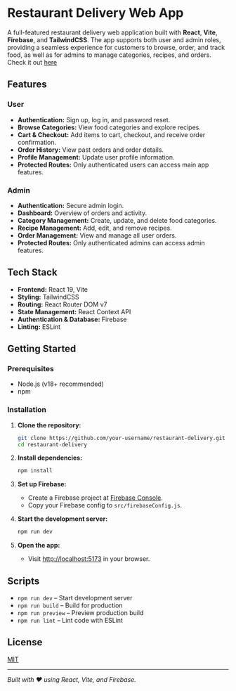 # Restaurant Delivery Web App

A full-featured restaurant delivery web application built with **React**, **Vite**, **Firebase**, and **TailwindCSS**. The app supports both user and admin roles, providing a seamless experience for customers to browse, order, and track food, as well as for admins to manage categories, recipes, and orders.
Check it out [here](https://restaurant-delivery-ten.vercel.app/)

## Features

### User

- **Authentication:** Sign up, log in, and password reset.
- **Browse Categories:** View food categories and explore recipes.
- **Cart & Checkout:** Add items to cart, checkout, and receive order confirmation.
- **Order History:** View past orders and order details.
- **Profile Management:** Update user profile information.
- **Protected Routes:** Only authenticated users can access main app features.

### Admin

- **Authentication:** Secure admin login.
- **Dashboard:** Overview of orders and activity.
- **Category Management:** Create, update, and delete food categories.
- **Recipe Management:** Add, edit, and remove recipes.
- **Order Management:** View and manage all user orders.
- **Protected Routes:** Only authenticated admins can access admin features.

## Tech Stack

- **Frontend:** React 19, Vite
- **Styling:** TailwindCSS
- **Routing:** React Router DOM v7
- **State Management:** React Context API
- **Authentication & Database:** Firebase
- **Linting:** ESLint

## Getting Started

### Prerequisites

- Node.js (v18+ recommended)
- npm

### Installation

1. **Clone the repository:**

   ```bash
   git clone https://github.com/your-username/restaurant-delivery.git
   cd restaurant-delivery
   ```

2. **Install dependencies:**

   ```bash
   npm install
   ```

3. **Set up Firebase:**

   - Create a Firebase project at [Firebase Console](https://console.firebase.google.com/).
   - Copy your Firebase config to `src/firebaseConfig.js`.

4. **Start the development server:**

   ```bash
   npm run dev
   ```

5. **Open the app:**
   - Visit [http://localhost:5173](http://localhost:5173) in your browser.

## Scripts

- `npm run dev` – Start development server
- `npm run build` – Build for production
- `npm run preview` – Preview production build
- `npm run lint` – Lint code with ESLint

## License

[MIT](LICENSE)

---

_Built with ❤️ using React, Vite, and Firebase._
